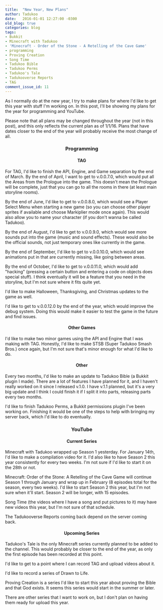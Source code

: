 ```yaml
---
title:  "New Year, New Plans"
author: Tadukoo
date:   2016-01-01 12:27:00 -0300
old_blog: true
categories: blog
tags:
- Bukkit
- Minecraft with Tadukoo
- 'Minecraft - Order of the Stone - A Retelling of the Cave Game'
- programming
- Proving Creation
- Song Time
- Tadukoo Bible
- Tadukoo Perms
- Tadukoo's Tale
- Tadukooverse Reports
- TAG
comment_issue_id: 11
---
```

As I normally do at the new year, I try to make plans for where I'd like to get this year with stuff I'm working on. In this post, I'll be showing my plans 
for the year for programming and YouTube.

Please note that all plans may be changed throughout the year (not in this post), and this only reflects the current plan as of 1/1/16. Plans that have dates 
closer to the end of the year will probably receive the most change of all.

<center><h3>Programming</h3></center>
<center><h4>TAG</h4></center>
For TAG, I'd like to finish the API, Engine, and Game separation by the end of March. By the end of April, I want to get to v.0.0.7.0, which would put all 
the Areas from the Prologue into the game. This doesn't mean the Prologue will be complete, just that you can go to all the rooms in there (at least main 
storyline rooms).

By the end of June, I'd like to get to v.0.0.8.0, which would see a Player Select Menu when starting a new game (so you can choose other player sprites if 
available and choose Markiplier mode once again). This would also allow you to name your character (if you don't wanna be called Tadukoo).

By the end of August, I'd like to get to v.0.0.9.0, which would see more sounds put into the game (music and sound effects). These would also be the official 
sounds, not just temporary ones like currently in the game.

By the end of September, I'd like to get to v.0.0.10.0, which would see animations put in that are currently missing, like going between areas.

By the end of October, I'd like to get to v.0.0.11.0, which would add "hacking" (pressing a certain button and entering a code on objects does special stuff). 
I think eventually it will be a feature that you need in the storyline, but I'm not sure where it fits quite yet.

I'd like to make Halloween, Thanksgiving, and Christmas updates to the game as well.

I'd like to get to v.0.0.12.0 by the end of the year, which would improve the debug system. Doing this would make it easier to test the game in the future 
and find issues.

<center><h4>Other Games</h4></center>
I'd like to make two minor games using the API and Engine that I was making with TAG. Honestly, I'd like to make STSB (Super Tadukoo Smash Bros.) once 
again, but I'm not sure that's minor enough for what I'd like to do.

<center><h4>Other</h4></center>
Every two months, I'd like to make an update to Tadukoo Bible (a Bukkit plugin I made). There are a lot of features I have planned for it, and I haven't 
really worked on it since I released v.1.0. I have v.1.1 planned, but it's a very big update and I think I could finish it if I split it into parts, 
releasing parts every two months.

I'd like to finish Tadukoo Perms, a Bukkit permissions plugin I've been working on. Finishing it would be one of the steps to help with bringing my server 
back, which I'd like to do eventually.

<center><h3>YouTube</h3></center>
<center><h4>Current Series</h4></center>
Minecraft with Tadukoo wrapped up Season 1 yesterday. For January 14th, I'd like to make a compilation video for it. I'd also like to have Season 2 this 
year consistently for every two weeks. I'm not sure if I'd like to start it on the 28th or not.

Minecraft: Order of the Stone: A Retelling of the Cave Game will continue Season 1 through January and wrap up in February (8 episodes total for the season, 
every two weeks). I'd like to start Season 2 this year, but I'm not sure when it'll start. Season 2 will be longer, with 15 episodes.

Song Time (the videos where I have a song and put pictures to it) may have new videos this year, but I'm not sure of that schedule.

The Tadukooverse Reports coming back depend on the server coming back.

<center><h4>Upcoming Series</h4></center>
Tadukoo's Tale is the only Minecraft series currently planned to be added to the channel. This would probably be closer to the end of the year, as only the 
first episode has been recorded at this point.

I'd like to get to a point where I can record TAG and upload videos about it.

I'd like to record a series of Drawn to Life.

Proving Creation is a series I'd like to start this year about proving the Bible and that God exists. It seems this series would start in the summer or later.

There are other series that I want to work on, but I don't plan on having them ready for upload this year.
